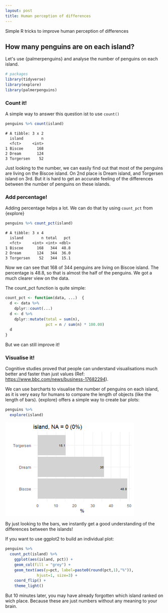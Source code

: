 ```yaml
---
layout: post
title: Human perception of differences
---
```


Simple R tricks to improve human perception of differences

## How many penguins are on each island?

Let's use {palmerpenguins} and analyse the number of penguins on each island.

```R
# packages
library(tidyverse)
library(explore)
library(palmerpenguins)
```

### Count it!

A simple way to answer this question ist to use ```count()```

```R
penguins %>% count(island)
```
```
# A tibble: 3 x 2
  island        n
  <fct>     <int>
1 Biscoe      168
2 Dream       124
3 Torgersen    52
```
Just looking to the number, we can easily find out that most of the penguins are living on the Biscoe island. On 2nd place is Dream island, and Torgersen island on 3rd. But it is hard to get an accurate feeling of the differences between the number of penguins on these islands. 

### Add percentage!

Adding percentage helps a lot. We can do that by using ```count_pct``` from {explore}

```R
penguins %>% count_pct(island)
```
```
# A tibble: 3 x 4
  island        n total   pct
  <fct>     <int> <int> <dbl>
1 Biscoe      168   344  48.8
2 Dream       124   344  36.0
3 Torgersen    52   344  15.1
```

Now we can see that 168 of 344 penguins are living on Biscoe island. The percentage is 48.8, so that is almost the half of the penguins.
We got a much clearer view on the data. 

The count_pct function is quite simple:

```R
count_pct <- function(data, ...)  {
  d <- data %>%
    dplyr::count(...)
  d <- d %>%
    dplyr::mutate(total = sum(n),
                  pct = n / sum(n) * 100.00)
  d
} 
```

But we can still improve it!


### Visualise it!

Cognitive studies proved that people can understand visualisations much better and faster than just values (Ref: https://www.bbc.com/news/business-17682294).

We can use barcharts to visualise the number of penguins on each island, as it is very easy for humans to compare the length of objects (like the length of bars).
{explore} offers a simple way to create bar plots:

```R
penguins %>% 
  explore(island)
```
![visualise count_pct](../images/differences-penguins.png)

By just looking to the bars, we instantly get a good understanding of the differences between the islands!

If you want to use ggplot2 to build an individual plot:

```R
penguins %>% 
  count_pct(island) %>% 
    ggplot(aes(island, pct)) + 
    geom_col(fill = "grey") +
    geom_text(aes(y=pct, label=paste0(round(pct,1),"%")), 
              hjust=1, size=3) +
    coord_flip() +
    theme_light()
```

But 10 minutes later, you may have already forgotten which island ranked on wich place. 
Because these are just numbers without any meaning to your brain. 




